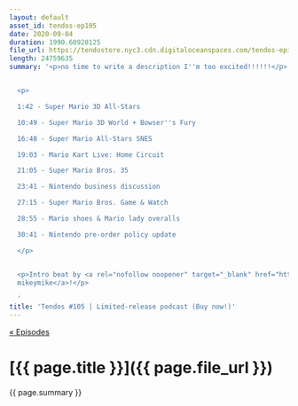 ```yaml
---
layout: default
asset_id: tendos-ep105
date: 2020-09-04
duration: 1990.60928125
file_url: https://tendostore.nyc3.cdn.digitaloceanspaces.com/tendos-episode105.mp3
length: 24759635
summary: '<p>no time to write a description I''m too excited!!!!!!</p>


  <p>

  1:42 - Super Mario 3D All-Stars

  10:49 - Super Mario 3D World + Bowser''s Fury

  16:48 - Super Mario All-Stars SNES

  19:03 - Mario Kart Live: Home Circuit

  21:05 - Super Mario Bros. 35

  23:41 - Nintendo business discussion

  27:15 - Super Mario Bros. Game & Watch

  28:55 - Mario shoes & Mario lady overalls

  30:41 - Nintendo pre-order policy update

  </p>


  <p>Intro beat by <a rel="nofollow noopener" target="_blank" href="https://twitter.com/Mike_Dantuono">DJ
  mikeymike</a>!</p>

  '
title: 'Tendos #105 | Limited-release podcast (Buy now!)'
---
```

[« Episodes](/tendos/episodes)

# [{{ page.title }}]({{ page.file_url }})
{{ page.summary }}
